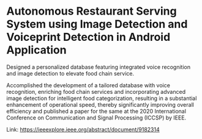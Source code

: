 # Autonomous Restaurant Serving System using Image Detection and Voiceprint Detection in Android Application
Designed a personalized database featuring integrated voice recognition and image detection to elevate food chain service.  

Accomplished the development of a tailored database with voice recognition, enriching food chain services and incorporating advanced image detection for intelligent food categorization, resulting in a substantial enhancement of operational speed, thereby significantly improving overall efficiency and published a paper for the same at the 2020 International Conference on Communication and 
Signal Processing (ICCSP) by IEEE. 

Link: https://ieeexplore.ieee.org/abstract/document/9182314                     

